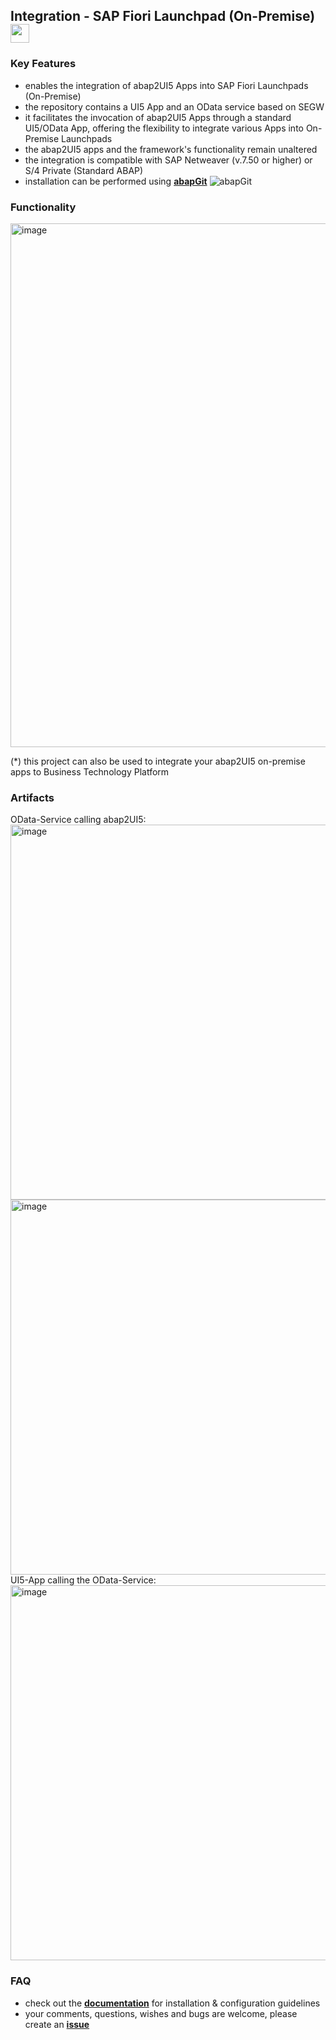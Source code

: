 ## Integration - SAP Fiori Launchpad (On-Premise) <img src="https://github.com/abap2UI5/abap2UI5/assets/102328295/52ac0bb6-a219-4e9d-9e4f-62698dab3063" width="30">

### Key Features
* enables the integration of abap2UI5 Apps into SAP Fiori Launchpads (On-Premise)
* the repository contains a UI5 App and an OData service based on SEGW
* it facilitates the invocation of abap2UI5 Apps through a standard UI5/OData App, offering the flexibility to integrate various Apps into On-Premise Launchpads
* the abap2UI5 apps and the framework's functionality remain unaltered
* the integration is compatible with SAP Netweaver (v.7.50 or higher) or S/4 Private (Standard ABAP)
* installation can be performed using [**abapGit**](https://abapgit.org) ![abapGit](https://docs.abapgit.org/img/favicon.png)

### Functionality
<img width="838" alt="image" src="https://github.com/abap2UI5/integration-fiori_launchpad_on_premise/assets/102328295/af486e4c-c57a-4596-a865-48c80c73e986">

(*) this project can also be used to integrate your abap2UI5 on-premise apps to Business Technology Platform

### Artifacts
OData-Service calling abap2UI5:<br>
<img width="600" alt="image" src="https://github.com/abap2UI5/ext-service_integration/assets/102328295/3d96ac7e-514e-4d31-82ad-f64f78142ca7"><br>
<img width="600" alt="image" src="https://github.com/abap2UI5/integration-fiori_launchpad_on_premise/assets/102328295/3ff770a0-e62c-40ce-9f2b-375f9261101d">
<br>
UI5-App calling the OData-Service:<br>
<img width="600" alt="image" src="https://github.com/abap2UI5/ext-service_integration/assets/102328295/98c4f5d7-bb81-47d4-9f15-2acb7839e6ba">
### FAQ
* check out the [**documentation**](https://github.com/abap2UI5/abap2UI5-documentation) for installation & configuration guidelines
* your comments, questions, wishes and bugs are welcome, please create an [**issue**](https://github.com/abap2UI5/integration-fiori_launchpad_on_premise/issues)
